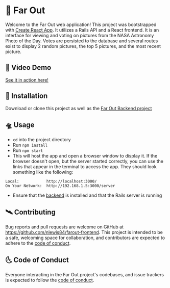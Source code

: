 # :rocket: Far Out

Welcome to the Far Out web application! This project was bootstrapped with [Create React App](https://github.com/facebook/create-react-app). It utilizes a Rails API and a React frontend. It is an interface for viewing and voting on pictures from the NASA Astronomy Photo of the Day. Votes are persisted to the database and several routes exist to display 2 random pictures, the top 5 pictures, and the most recent picture.

## :satellite: Video Demo

[See it in action here!](https://youtu.be/3SRwopQNobY)

## :milky_way: Installation

Download or clone this project as well as the [Far Out Backend project](https://github.com/nlewis84/farout-backend)

## :flying_saucer: Usage

- `cd` into the project directory
- Run `npm install`
- Run `npm start`
- This will host the app and open a browser window to display it. If the browser doesn't open, but the server started correctly, you can use the links that appear in the terminal to access the app. They should look something like the following:

```
Local:            http://localhost:3000/
On Your Network:  http://192.168.1.5:3000/server
```
- Ensure that the [backend](https://github.com/nlewis84/farout-backend) is installed and that the Rails server is running

## :artificial_satellite: Contributing

Bug reports and pull requests are welcome on GitHub at https://github.com/nlewis84/farout-frontend. This project is intended to be a safe, welcoming space for collaboration, and contributors are expected to adhere to the [code of conduct](https://github.com/nlewis84/farout-frontend/blob/main/CODE_OF_CONDUCT.md).

## :last_quarter_moon_with_face: Code of Conduct

Everyone interacting in the Far Out project's codebases, and issue trackers is expected to follow the [code of conduct](https://github.com/nlewis84/farout-frontend/blob/main/CODE_OF_CONDUCT.md).
